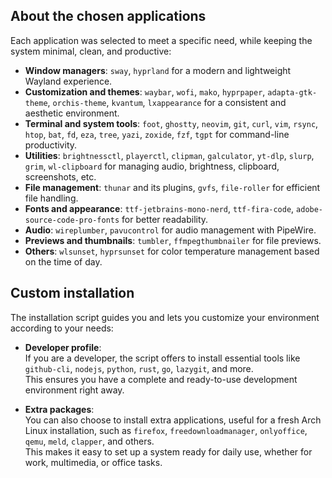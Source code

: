 ## About the chosen applications

Each application was selected to meet a specific need, while keeping the system minimal, clean, and productive:

- **Window managers**: `sway`, `hyprland` for a modern and lightweight Wayland experience.
- **Customization and themes**: `waybar`, `wofi`, `mako`, `hyprpaper`, `adapta-gtk-theme`, `orchis-theme`, `kvantum`, `lxappearance` for a consistent and aesthetic environment.
- **Terminal and system tools**: `foot`, `ghostty`, `neovim`, `git`, `curl`, `vim`, `rsync`, `htop`, `bat`, `fd`, `eza`, `tree`, `yazi`, `zoxide`, `fzf`, `tgpt` for command-line productivity.
- **Utilities**: `brightnessctl`, `playerctl`, `clipman`, `galculator`, `yt-dlp`, `slurp`, `grim`, `wl-clipboard` for managing audio, brightness, clipboard, screenshots, etc.
- **File management**: `thunar` and its plugins, `gvfs`, `file-roller` for efficient file handling.
- **Fonts and appearance**: `ttf-jetbrains-mono-nerd`, `ttf-fira-code`, `adobe-source-code-pro-fonts` for better readability.
- **Audio**: `wireplumber`, `pavucontrol` for audio management with PipeWire.
- **Previews and thumbnails**: `tumbler`, `ffmpegthumbnailer` for file previews.
- **Others**: `wlsunset`, `hyprsunset` for color temperature management based on the time of day.

## Custom installation

The installation script guides you and lets you customize your environment according to your needs:

- **Developer profile**:  
  If you are a developer, the script offers to install essential tools like `github-cli`, `nodejs`, `python`, `rust`, `go`, `lazygit`, and more.  
  This ensures you have a complete and ready-to-use development environment right away.

- **Extra packages**:  
  You can also choose to install extra applications, useful for a fresh Arch Linux installation, such as `firefox`, `freedownloadmanager`, `onlyoffice`, `qemu`, `meld`, `clapper`, and others.  
  This makes it easy to set up a system ready for daily use, whether for work, multimedia, or office tasks.


